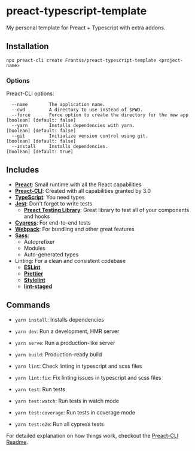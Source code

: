# preact-typescript-template

My personal template for Preact + Typescript with extra addons.

## Installation

```shell
npx preact-cli create Frantss/preact-typescript-template <project-name>
```

### Options

Preact-CLI options:

```shell
  --name        The application name.
  --cwd         A directory to use instead of $PWD.
  --force       Force option to create the directory for the new app  [boolean] [default: false]
  --yarn        Installs dependencies with yarn.                      [boolean] [default: false]
  --git         Initialize version control using git.                 [boolean] [default: false]
  --install     Installs dependencies.                                [boolean] [default: true]
```

## Includes

- [**Preact**](https://preactjs.com/guide/v10/getting-started): Small runtime with all the React capabilities
- [**Preact-CLI**](https://preactjs.com/guide/v10/getting-started#best-practices-powered-by-preact-cli): Created with all capabilities granted by 3.0
- [**TypeScript**](https://www.typescriptlang.org/docs/): You need types
- [**Jest**](https://jestjs.io/docs/en/getting-started): Don't forget to write tests
  - [**Preact Testing Library**](https://preactjs.com/guide/v10/preact-testing-library): Great library to test all of your components and hooks
- [**Cypress**](https://www.cypress.io/): For end-to-end tests
- [**Webpack**](https://webpack.js.org/): For bundling and other great features
- [**Sass**](https://sass-lang.com/documentation):
  - Autoprefixer
  - Modules
  - Auto-generated types
- Linting: For a clean and consistent codebase
  - [**ESLint**](https://eslint.org/)
  - [**Prettier**](https://prettier.io/docs/en/index.html)
  - [**Stylelint**](https://stylelint.io/)
  - [**lint-staged**](https://github.com/okonet/lint-staged)

## Commands

- `yarn install`: Installs dependencies

- `yarn dev`: Run a development, HMR server

- `yarn serve`: Run a production-like server

- `yarn build`: Production-ready build

- `yarn lint`: Check linting in typescript and scss files
- `yarn lint:fix`: Fix linting issues in typescript and scss files

- `yarn test`: Run tests
- `yarn test:watch`: Run tests in watch mode
- `yarn test:coverage`: Run tests in coverage mode
- `yarn test:e2e`: Run all cypress tests

For detailed explanation on how things work, checkout the [Preact-CLI Readme](https://github.com/developit/preact-cli/blob/master/README.md).
